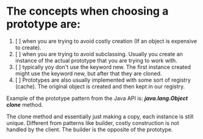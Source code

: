 # The concepts when choosing a prototype are:

1. [ ] when you are trying to avoid costly creation (If an object is expensive to create).
2. [ ] when you are trying to avoid subclassing. Usually you create an instance of the actual prototype that you are trying to work with.
3. [ ] typically yoy don't use the keyword new. The first instance created might use the keyword new, but after that they are cloned.
4. [ ] Prototypes are also usually implemented with some sort of registry (cache). The original object is created and then kept in our registry.

Example of the prototype pattern from the Java API is: **_java.lang.Object clone_** method.

The clone method and essentially just making a copy, each instance is still unique.
Different from patterns like builder, costly construction is not handled by the client.
The builder is the opposite of the prototype.

